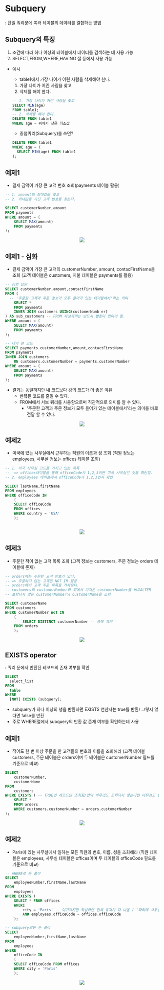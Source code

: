# Subquery
: 단일 쿼리문에 여러 테이블의 데이터를 결합하는 방법

## Subquery의 특징
1. 조건에 따라 하나 이상의 테이블에서 데이터를 검색하는 데 사용 가능
2. SELECT,FROM,WHERE,HAVING 절 등에서 사용 가능

- 예시
  - table1에서 가장 나이가 어린 사람을 삭제해야 한다.
  1. 가장 나이가 어린 사람을 찾고
  2. 삭제를 해야 한다.

  ```SQL
  -- 1. 가장 나이가 어린 사람을 찾고
  SELECT MIN(age)
  FROM table1;
  -- 2. 삭제를 해야 한다.
  DELETE FROM table1
  WHERE age = 위에서 찾은 최소값
  ```

  - 중첩쿼리(Subquery)를 쓰면?
  
  ```SQL
  DELETE FROM table1
  WHERE age = (
    SELECT MIN(age) FROM table1
  );
  ```

## 예제1
- 결제 금액이 가장 큰 고객 번호 조회(payments 테이블 활용)

```SQL
-- 1. amount의 최대값을 찾고
-- 2. 최대값을 가진 고객 번호를 찾는다.

SELECT customerNumber,amount
FROM payments
WHERE amount = (
	SELECT MAX(amount)
	FROM payments
);
```
<p align="center">
<img src = 'https://user-images.githubusercontent.com/39366835/219425227-cdc483da-219c-4e93-96b9-fe549e735502.PNG'>
</p>

## 예제1 - 심화
- 결제 금액이 가장 큰 고객의 customerNumber, amount, contacFirstName을 조회
(고객 테이블은 customers, 지불 테이블은 payments를 활용)

```SQL
-- 강의 답안
SELECT customerNumber,amount,contactFirstName
FROM (
  -- '주문한 고객과 주문 정보가 모두 들어가 있는 테이블에서'라는 의미
	SELECT *
	FROM payments
	INNER JOIN customers USING(customerNumb er)
) AS sub_customers -- FROM 파생쿼리는 반드시 별칭이 있어야 함.
WHERE amount = (
	SELECT MAX(amount)
	FROM payments
);

-- 내가 쓴 코드
SELECT payments.customerNumber,amount,contactFirstName
FROM payments
INNER JOIN customers
	ON customers.customerNumber = payments.customerNumber
WHERE amount = (
	SELECT MAX(amount)
	FROM payments
);
```

- 결과는 동일하지만 내 코드보다 강의 코드가 더 좋은 이유
  - 반복된 코드를 줄일 수 있다.
  - FROM에서 서브 쿼리를 사용함으로써 직관적으로 의미를 알 수 있다.
    - '주문한 고객과 주문 정보가 모두 들어가 있는 테이블에서'라는 의미를 바로 전달 할 수 있다.


<p align="center">
<img src = 'https://user-images.githubusercontent.com/39366835/219425232-869b0e13-da9c-4373-a5a6-d213b602e212.PNG'>
</p>


## 예제2
- 미국에 있는 사무실에서 근무하는 직원의 이름과 성 조회
(직원 정보는 employees, 사무실 정보는 offices 테이블 조회)

```SQL
-- 1. 미국 사무실 코드를 가지고 있는 목록 
--  => offices테이블을 통해 officeCode가 1,2,3이면 미국 사무실인 것을 확인함.
-- 2. employees 테이블에서 officeCode가 1,2,3인지 확인

SELECT lastName,firstName
FROM employees
WHERE officeCode IN
	(
    SELECT officeCode
	FROM offices
	WHERE country = 'USA'
    );
    
```

<p align="center">
<img src = 'https://user-images.githubusercontent.com/39366835/219425252-9ae426ff-40cb-4dba-b57b-1830c30cf163.PNG'>
</p>

## 예제3
- 주문한 적이 없는 고객 목록 조회
(고객 정보는 customers, 주문 정보는 orders 테이블에 존재)

```SQL
-- orders에는 주문한 고객 번호가 있다.
-- => 주문하지 않는 고객은 NOT IN 활용
-- orders에서 고객 주문 목록을 가져온다.
-- customers의 customerNumber와 위에서 가져온 customerNumber를 비교ALTER
-- 포함되지 않는 customerNumber의 customerName을 조회

SELECT customerName 
FROM customers
WHERE customerNumber not IN
	(
		SELECT DISTINCT customerNumber -- 중복 제거
    FROM orders
	);
```

<p align="center">
<img src = 'https://user-images.githubusercontent.com/39366835/219425179-525e691e-f485-4d06-a7c8-3dbda9db9a7e.PNG'>
</p>

## EXISTS operator
: 쿼리 문에서 반환된 레코드의 존재 여부를 확인

```SQL
SELECT
  select_list
FROM
  table
WHERE
  [NOT] EXISTS (subquery);
```

- subquery가 하나 이상의 행을 반환하면 EXISTS 연산자는 true를 반환/ 그렇지 않다면 false를 반환
- 주로 WHERE절에서 subquery의 반환 값 존재 여부를 확인하는데 사용


## 예제1
- 적어도 한 번 이상 주문을 한 고객들의 번호와 이름을 조회해라
(고객 테이블 customers, 주문 테이블은 orders이며 두 테이블은 customerNumber 필드를 기준으로 비교)

```SQL
SELECT 
	customerNumber,
    customerName
FROM
	customers
WHERE EXISTS ( -- TRUE인 레코드만 조회됨/만약 아무것도 조회되지 않는다면 아무것도 반환되지 않는다.
	SELECT *
    FROM orders
    WHERE customers.customerNumber = orders.customerNumber
);
```

<p align="center">
<img src = 'https://user-images.githubusercontent.com/39366835/219425189-df7ecdc4-35b9-49b6-ae32-c76eca0e947c.PNG'>
</p>

## 예제2
- Paris에 있는 사무실에서 일하는 모든 직원의 번호, 이름, 성을 조회해라
(직원 테이블은 employees, 사무실 테이블은 offices이며 두 테이블의 officeCode 필드를 기준으로 비교)

```SQL
-- WHERE로 푼 풀이
SELECT 
	employeeNumber,firstName,lastName
FROM
	employees
WHERE EXISTS (
    SELECT * FROM offices
    WHERE
		city = 'Paris' -- 여기까지만 작성하면 전체 유저가 다 나옴 / '파리에 사무실이 있다면'이 조건이 아니라 '파리에 있는 사무실에서 일하는 직원'이 조건이기 때문에
        AND employees.officeCode = offices.officeCode
    );

-- subquery로만 푼 풀이
SELECT 
	employeeNumber,firstName,lastName
FROM
	employees
WHERE 
	officeCode IN 
    (
    SELECT officeCode FROM offices
    WHERE city = 'Paris'
    );
```

<p align="center">
<img src = 'https://user-images.githubusercontent.com/39366835/219425217-ac0ec5a7-0a4e-4971-9c4d-51b67925b1a2.PNG'>
</p>

